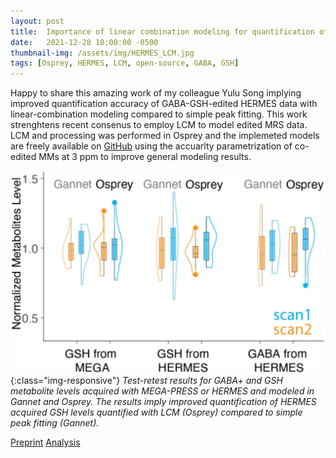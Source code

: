 ```yaml
---
layout: post
title:  Importance of linear combination modeling for quantification of Glutathione and GABA levels using Hadamard-edited MRS
date:   2021-12-28 10:00:00 -0500
thumbnail-img: /assets/img/HERMES_LCM.jpg
tags: [Osprey, HERMES, LCM, open-source, GABA, GSH]
---
```


Happy to share this amazing work of my colleague Yulu Song implying improved quantification accuracy of GABA-GSH-edited HERMES data with linear-combination modeling compared to simple peak fitting. This work strenghtens recent consenus to employ LCM to model edited MRS data. LCM and processing was performed in Osprey and the implemeted models are freely available on [GitHub](https://github.com/schorschinho/osprey) using the accuarlty parametrization of co-edited MMs at 3 ppm to improve general modeling results.

![Test-retest quantification HERMES](/assets/img/HERMES_LCM.jpg){:class="img-responsive"}
*Test-retest results for GABA+ and GSH metabolite levels acquired with MEGA-PRESS or HERMES and modeled in Gannet and Osprey. The results imply improved quantification of HERMES acquired GSH levels quantified with LCM (Osprey) compared to simple peak fitting (Gannet).*

[Preprint](https://doi.org/10.1101/2021.12.28.474256)
[Analysis](https://github.com/schorschinho/osprey)
